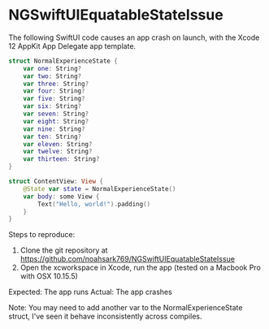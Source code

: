 # NGSwiftUIEquatableStateIssue
The following SwiftUI code causes an app crash on launch, with the Xcode 12 AppKit App Delegate app template.

```swift
struct NormalExperienceState {
    var one: String?
    var two: String?
    var three: String?
    var four: String?
    var five: String?
    var six: String?
    var seven: String?
    var eight: String?
    var nine: String?
    var ten: String?
    var eleven: String?
    var twelve: String?
    var thirteen: String?
}

struct ContentView: View {
    @State var state = NormalExperienceState()
    var body: some View {
        Text("Hello, world!").padding()
    }
}
```

Steps to reproduce:

1. Clone the git repository at https://github.com/noahsark769/NGSwiftUIEquatableStateIssue
2. Open the xcworkspace in Xcode, run the app (tested on a Macbook Pro with OSX 10.15.5)

Expected: The app runs
Actual: The app crashes

Note: You may need to add another var to the NormalExperienceState struct, I've seen it behave inconsistently across compiles.
